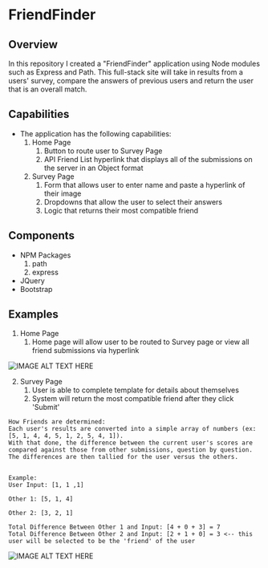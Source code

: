 
# FriendFinder

## Overview
In this repository I created a "FriendFinder" application using Node modules such as Express and Path. This full-stack site will take in results from a users' survey, compare the answers of previous users and return the user that is an overall match.

## Capabilities
* The application has the following capabilities:
    1. Home Page
        1. Button to route user to Survey Page
        2. API Friend List hyperlink that displays all of the submissions on the server in an Object format
    2. Survey Page
        1. Form that allows user to enter name and paste a hyperlink of their image
        2. Dropdowns that allow the user to select their answers
        3. Logic that returns their most compatible friend


## Components
* NPM Packages
  1. path
  2. express
* JQuery
* Bootstrap

## Examples

1. Home Page
    1. Home page will allow user to be routed to Survey page or view all friend submissions via hyperlink

![IMAGE ALT TEXT HERE](https://user-images.githubusercontent.com/41662459/49562826-fa89fa80-f8d1-11e8-80d1-d0dec4f02769.png)


2. Survey Page
    1. User is able to complete template for details about themselves
    2. System will return the most compatible friend after they click 'Submit'


```
How Friends are determined: 
Each user's results are converted into a simple array of numbers (ex: [5, 1, 4, 4, 5, 1, 2, 5, 4, 1]).
With that done, the difference between the current user's scores are compared against those from other submissions, question by question. The differences are then tallied for the user versus the others.


Example: 
User Input: [1, 1 ,1]

Other 1: [5, 1, 4]

Other 2: [3, 2, 1]

Total Difference Between Other 1 and Input: [4 + 0 + 3] = 7
Total Difference Between Other 2 and Input: [2 + 1 + 0] = 3 <-- this user will be selected to be the 'friend' of the user
```


![IMAGE ALT TEXT HERE](https://user-images.githubusercontent.com/41662459/49562827-fa89fa80-f8d1-11e8-876a-a7dbff8858e6.png)
